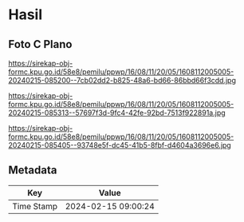 # Hasil

## Foto C Plano

https://sirekap-obj-formc.kpu.go.id/58e8/pemilu/ppwp/16/08/11/20/05/1608112005005-20240215-085200--7cb02dd2-b825-48a6-bd66-86bbd66f3cdd.jpg

https://sirekap-obj-formc.kpu.go.id/58e8/pemilu/ppwp/16/08/11/20/05/1608112005005-20240215-085313--57697f3d-9fc4-42fe-92bd-7513f922891a.jpg

https://sirekap-obj-formc.kpu.go.id/58e8/pemilu/ppwp/16/08/11/20/05/1608112005005-20240215-085405--93748e5f-dc45-41b5-8fbf-d4604a3696e6.jpg


## Metadata

| Key        | Value               |
| ---------- | ------------------- |
| Time Stamp | 2024-02-15 09:00:24 |



